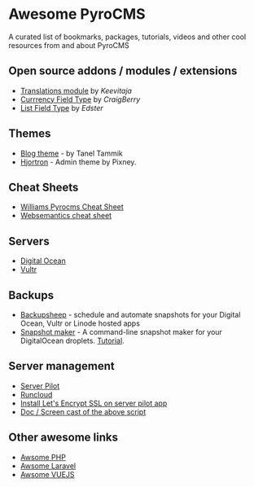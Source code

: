 # Awesome PyroCMS
A curated list of bookmarks, packages, tutorials, videos and other cool resources from and about PyroCMS

## Open source addons / modules / extensions
* [Translations module](https://github.com/keevitaja/translations-module) by _Keevitaja_
* [Currrency Field Type](https://github.com/redtallyau/currency-field_type) by _CraigBerry_
* [List Field Type](https://bitbucket.org/edsters/list-field_type) by _Edster_

## Themes
* [Blog theme](https://keevitaja.com/posts/a-slick-personal-blog-theme-for-pyrocms) - by Tanel Tammik
* [Hjortron](https://github.com/Pixney/hjortron-theme) - Admin theme by Pixney.

## Cheat Sheets
* [Williams Pyrocms Cheat Sheet](https://github.com/designbywilliam/pyrocms-cheatsheet)
* [Websemantics cheat sheet](http://websemantics.github.io/pyrocms-cheatsheet/)

## Servers
* [Digital Ocean](https://www.digitalocean.com/)
* [Vultr](https://www.vultr.com/)

## Backups
* [Backupsheep](https://backupsheep.com) - schedule and automate snapshots for your Digital Ocean, Vultr or Linode hosted apps
* [Snapshot maker](http://dosnapshot.merqlove.ru/) - A command-line snapshot maker for your DigitalOcean droplets. [Tutorial](https://longren.io/automate-making-snapshots-of-your-digitalocean-droplets/).

## Server management
* [Server Pilot](https://serverpilot.io/)
* [Runcloud](https://runcloud.io/)
* [Install Let's Encrypt SSL on server pilot app](https://github.com/lesaff/serverpilot-letsencrypt) 
* [Doc / Screen cast of the above script](https://sridhar.blog/install-ssl-certificate-serverpilot-managed-hosting-account/)


## Other awesome links
* [Awsome PHP](https://github.com/ziadoz/awesome-php)  
* [Awsome Laravel](https://github.com/chiraggude/awesome-laravel)  
* [Awsome VUEJS](https://github.com/vuejs/awesome-vue)  


